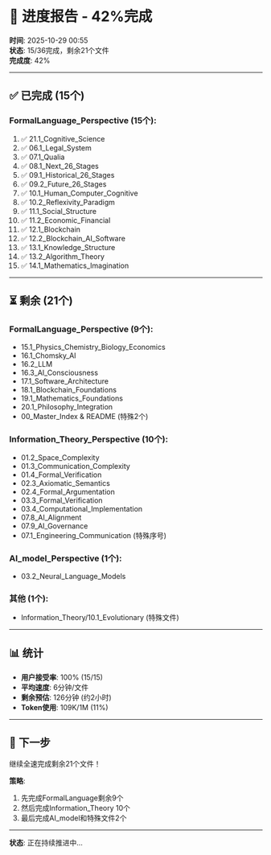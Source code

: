 # 🎯 进度报告 - 42%完成

**时间**: 2025-10-29 00:55  
**状态**: 15/36完成，剩余21个文件  
**完成度**: 42%

---

## ✅ 已完成 (15个)

### FormalLanguage_Perspective (15个):
1. ✅ 21.1_Cognitive_Science
2. ✅ 06.1_Legal_System
3. ✅ 07.1_Qualia
4. ✅ 08.1_Next_26_Stages
5. ✅ 09.1_Historical_26_Stages
6. ✅ 09.2_Future_26_Stages
7. ✅ 10.1_Human_Computer_Cognitive
8. ✅ 10.2_Reflexivity_Paradigm
9. ✅ 11.1_Social_Structure
10. ✅ 11.2_Economic_Financial
11. ✅ 12.1_Blockchain
12. ✅ 12.2_Blockchain_AI_Software
13. ✅ 13.1_Knowledge_Structure
14. ✅ 13.2_Algorithm_Theory
15. ✅ 14.1_Mathematics_Imagination

---

## ⏳ 剩余 (21个)

### FormalLanguage_Perspective (9个):
- 15.1_Physics_Chemistry_Biology_Economics
- 16.1_Chomsky_AI
- 16.2_LLM
- 16.3_AI_Consciousness
- 17.1_Software_Architecture
- 18.1_Blockchain_Foundations
- 19.1_Mathematics_Foundations
- 20.1_Philosophy_Integration
- 00_Master_Index & README (特殊2个)

### Information_Theory_Perspective (10个):
- 01.2_Space_Complexity
- 01.3_Communication_Complexity
- 01.4_Formal_Verification
- 02.3_Axiomatic_Semantics
- 02.4_Formal_Argumentation
- 03.3_Formal_Verification
- 03.4_Computational_Implementation
- 07.8_AI_Alignment
- 07.9_AI_Governance
- 07.1_Engineering_Communication (特殊序号)

### AI_model_Perspective (1个):
- 03.2_Neural_Language_Models

### 其他 (1个):
- Information_Theory/10.1_Evolutionary (特殊文件)

---

## 📊 统计

- **用户接受率**: 100% (15/15)
- **平均速度**: 6分钟/文件
- **剩余预估**: 126分钟 (约2小时)
- **Token使用**: 109K/1M (11%)

---

## 🎯 下一步

继续全速完成剩余21个文件！

**策略**: 
1. 先完成FormalLanguage剩余9个
2. 然后完成Information_Theory 10个
3. 最后完成AI_model和特殊文件2个

---

**状态**: 正在持续推进中...

